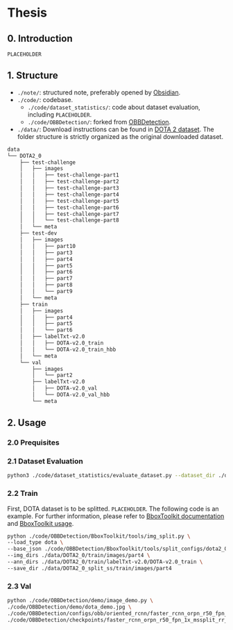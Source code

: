 # Thesis

## 0. Introduction

`PLACEHOLDER`

## 1. Structure

- `./note/`: structured note, preferably opened by [Obsidian](obsidian.md).
- `./code/`: codebase.
  - `./code/dataset_statistics/`: code about dataset evaluation, including `PLACEHOLDER`.
  - `./code/OBBDetection/`: forked from [OBBDetection](https://github.com/jbwang1997/OBBDetection).
- `./data/`: Download instructions can be found in [DOTA 2 dataset](https://captain-whu.github.io/DOTA/tasks.html). The folder structure is strictly organized as the original downloaded dataset.

```txt
data
└── DOTA2_0
    ├── test-challenge
    │   ├── images
    │   │   ├── test-challenge-part1
    │   │   ├── test-challenge-part2
    │   │   ├── test-challenge-part3
    │   │   ├── test-challenge-part4
    │   │   ├── test-challenge-part5
    │   │   ├── test-challenge-part6
    │   │   ├── test-challenge-part7
    │   │   └── test-challenge-part8
    │   └── meta
    ├── test-dev
    │   ├── images
    │   │   ├── part10
    │   │   ├── part3
    │   │   ├── part4
    │   │   ├── part5
    │   │   ├── part6
    │   │   ├── part7
    │   │   ├── part8
    │   │   └── part9
    │   └── meta
    ├── train
    │   ├── images
    │   │   ├── part4
    │   │   ├── part5
    │   │   └── part6
    │   ├── labelTxt-v2.0
    │   │   ├── DOTA-v2.0_train
    │   │   └── DOTA-v2.0_train_hbb
    │   └── meta
    └── val
        ├── images
        │   └── part2
        ├── labelTxt-v2.0
        │   ├── DOTA-v2.0_val
        │   └── DOTA-v2.0_val_hbb
        └── meta
```

## 2. Usage

### 2.0 Prequisites

### 2.1 Dataset Evaluation

```bash
python3 ./code/dataset_statistics/evaluate_dataset.py --dataset_dir ./dataset/
```

### 2.2 Train

First, DOTA dataset is to be splitted. `PLACEHOLDER`. The following code is an example. For further information, please refer to [BboxToolkit documentation](./code/OBBDetection/BboxToolkit/README.md) and [BboxToolkit usage](./code/OBBDetection/BboxToolkit/USAGE.md).

```bash
python ./code/OBBDetection/BboxToolkit/tools/img_split.py \
--load_type dota \
--base_json ./code/OBBDetection/BboxToolkit/tools/split_configs/dota2_0/ss_train.json \
--img_dirs ./data/DOTA2_0/train/images/part4 \
--ann_dirs ./data/DOTA2_0/train/labelTxt-v2.0/DOTA-v2.0_train \
--save_dir ./data/DOTA2_0_split_ss/train/images/part4
```

### 2.3 Val

```bash
python ./code/OBBDetection/demo/image_demo.py \
./code/OBBDetection/demo/dota_demo.jpg \
./code/OBBDetection/configs/obb/oriented_rcnn/faster_rcnn_orpn_r50_fpn_1x_ms_rr_dota10.py \
./code/OBBDetection/checkpoints/faster_rcnn_orpn_r50_fpn_1x_mssplit_rr_dota10_epoch12.pth
```